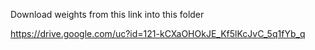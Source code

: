 Download weights from this link into this folder

https://drive.google.com/uc?id=121-kCXaOHOkJE_Kf5lKcJvC_5q1fYb_q
